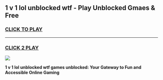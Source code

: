 
## 1 v 1 lol unblocked wtf - Play Unblocked Gmaes & Free
<h3>
<a href="https://news.freeplayer.one?title=1_v_1_lol_unblocked_wtf&ref=16F">CLICK TO PLAY</a></h3>
<hr>

<h3>
<a href="https://news.freeplayer.one?title=1_v_1_lol_unblocked_wtf&ref=16F">CLICK 2 PLAY</a>
  
</h3>

<a href="https://news.freeplayer.one?title=1_v_1_lol_unblocked_wtf&ref=16F/"><img src="https://clearcache.store/games.png"></a>


**1 v 1 lol unblocked wtf games unblocked: Your Gateway to Fun and Accessible Online Gaming**
